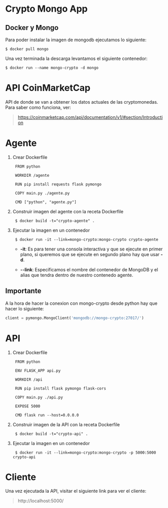 # Crypto Mongo App

## Docker y Mongo

Para poder instalar la imagen de mongodb ejecutamos lo siguiente:

    $ docker pull mongo

Una vez terminada la descarga levantamos el siguiente contenedor:

    $ docker run --name mongo-crypto -d mongo

# API CoinMarketCap

API de donde se van a obtener los datos actuales de las cryptomonedas.
Para saber como funciona, ver:

> https://coinmarketcap.com/api/documentation/v1/#section/Introduction

# Agente

1. Crear Dockerfile

        FROM python

        WORKDIR /agente 

        RUN pip install requests flask pymongo

        COPY main.py ./agente.py

        CMD ["python", "agente.py"]

2. Construir imagen del agente con la receta Dockerfile

        $ docker build -t="crypto-agente" .

3. Ejecutar la imagen en un contenedor

        $ docker run -it --link=mongo-crypto:mongo-crypto crypto-agente
    
    * **-it**: Es para tener una consola interactiva y que se ejecute en primer plano, si queremos que se ejecute en segundo plano hay que usar **-d**.

    * **--link**: Especificamos el nombre del contenedor de MongoDB y el alias que tendra dentro de nuestro contenedo agente.

## Importante

A la hora de hacer la conexion con mongo-crypto desde python hay que hacer lo siguiente:

```python
client = pymongo.MongoClient('mongodb://mongo-crypto:27017/')
```


# API

1. Crear Dockerfile

        FROM python

        ENV FLASK_APP api.py

        WORKDIR /api 

        RUN pip install flask pymongo flask-cors

        COPY main.py ./api.py

        EXPOSE 5000

        CMD flask run --host=0.0.0.0

2. Construir imagen de la API con la receta Dockerfile

        $ docker build -t="crypto-api" .

3. Ejecutar la imagen en un contenedor

        $ docker run -it --link=mongo-crypto:mongo-crypto -p 5000:5000 crypto-api



# Cliente

Una vez ejecutada la API, visitar el siguiente link para ver el cliente:

> http://localhost:5000/